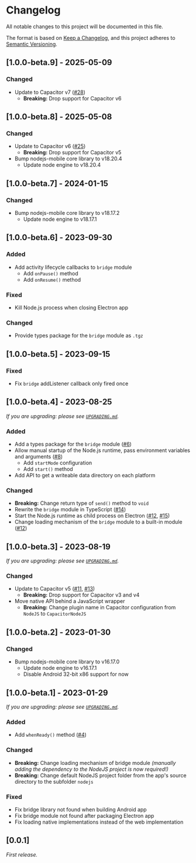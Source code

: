 # Changelog

All notable changes to this project will be documented in this file.

The format is based on [Keep a Changelog](https://keepachangelog.com/en/1.0.0/),
and this project adheres to [Semantic Versioning](https://semver.org/spec/v2.0.0.html).

## [1.0.0-beta.9] - 2025-05-09

### Changed

- Update to Capacitor v7 ([#28](https://github.com/hampoelz/Capacitor-NodeJS/issues/28))
  - **Breaking:** Drop support for Capacitor v6

## [1.0.0-beta.8] - 2025-05-08

### Changed

- Update to Capacitor v6 ([#25](https://github.com/hampoelz/Capacitor-NodeJS/issues/25))
  - **Breaking:** Drop support for Capacitor v5
- Bump nodejs-mobile core library to v18.20.4
  - Update node engine to v18.20.4

## [1.0.0-beta.7] - 2024-01-15

### Changed

- Bump nodejs-mobile core library to v18.17.2
  - Update node engine to v18.17.1

## [1.0.0-beta.6] - 2023-09-30

### Added

- Add activity lifecycle callbacks to `bridge` module
  - Add `onPause()` method
  - Add `onResume()` method

### Fixed

- Kill Node.js process when closing Electron app

### Changed

- Provide types package for the `bridge` module as `.tgz`

## [1.0.0-beta.5] - 2023-09-15

### Fixed

- Fix `bridge` addListener callback only fired once

## [1.0.0-beta.4] - 2023-08-25

_If you are upgrading: please see [`UPGRADING.md`](UPGRADING.md)._

### Added

- Add a types package for the `bridge` module ([#6](https://github.com/hampoelz/Capacitor-NodeJS/issues/6))
- Allow manual startup of the Node.js runtime, pass environment variables and arguments ([#8](https://github.com/hampoelz/Capacitor-NodeJS/issues/8))
  - Add `startMode` configuration
  - Add `start()` method
- Add API to get a writeable data directory on each platform

### Changed

- **Breaking:** Change return type of `send()` method to `void`
- Rewrite the `bridge` module in TypeScript ([#14](https://github.com/hampoelz/Capacitor-NodeJS/issues/14))
- Start the Node.js runtime as child process on Electron ([#12](https://github.com/hampoelz/Capacitor-NodeJS/issues/12), [#15](https://github.com/hampoelz/Capacitor-NodeJS/issues/15))
- Change loading mechanism of the `bridge` module to a built-in module ([#12](https://github.com/hampoelz/Capacitor-NodeJS/issues/12))

## [1.0.0-beta.3] - 2023-08-19

_If you are upgrading: please see [`UPGRADING.md`](UPGRADING.md)._

### Changed

- Update to Capacitor v5 ([#11](https://github.com/hampoelz/Capacitor-NodeJS/issues/11), [#13](https://github.com/hampoelz/Capacitor-NodeJS/issues/13))
  - **Breaking:** Drop support for Capacitor v3 and v4
- Move native API behind a JavaScript wrapper
  - **Breaking:** Change plugin name in Capacitor configuration from `NodeJS` to `CapacitorNodeJS`

## [1.0.0-beta.2] - 2023-01-30

### Changed

- Bump nodejs-mobile core library to v16.17.0
  - Update node engine to v16.17.1
  - Disable Android 32-bit x86 support for now

## [1.0.0-beta.1] - 2023-01-29

_If you are upgrading: please see [`UPGRADING.md`](UPGRADING.md)._

### Added

- Add `whenReady()` method ([#4](https://github.com/hampoelz/Capacitor-NodeJS/issues/4))

### Changed

- **Breaking:** Change loading mechanism of bridge module _(manually adding the dependency to the NodeJS project is now required!)_
- **Breaking:** Change default NodeJS project folder from the app's source directory to the subfolder `nodejs`

### Fixed

- Fix bridge library not found when building Android app
- Fix bridge module not found after packaging Electron app
- Fix loading native implementations instead of the web implementation

## [0.0.1]

_First release._
